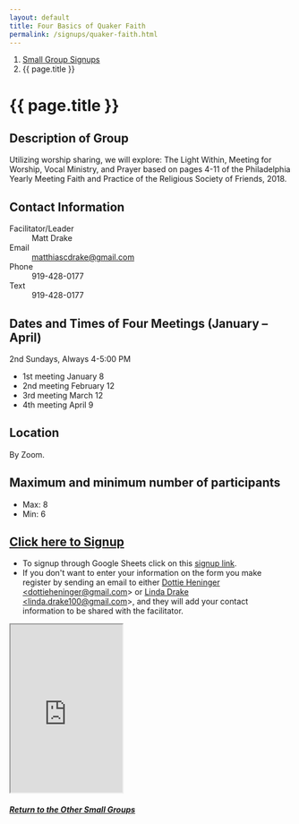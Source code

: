 ```yaml
---
layout: default
title: Four Basics of Quaker Faith
permalink: /signups/quaker-faith.html
---
```

<nav aria-label="breadcrumb">
  <ol class="breadcrumb">
      <li class="breadcrumb-item"><a class="noIcon" href="{{ site.baseurl }}/small-groups.html">Small Group Signups</a></li>
      <li class="breadcrumb-item active" aria-current="page">{{ page.title }}</li>
  </ol>
</nav>

# {{ page.title }}

## Description of Group

Utilizing worship sharing, we will explore: The Light 
Within, Meeting for Worship, Vocal Ministry, and Prayer based on pages 4-11 
of the Philadelphia Yearly Meeting Faith and Practice of the Religious 
Society of Friends, 2018.

## Contact Information
<dl> 
  <dt>Facilitator/Leader</dt>
  <dd>Matt Drake</dd>
  <dt>Email</dt>
  <dd><a href="mailto:matthiascdrake@gmail.com">matthiascdrake@gmail.com</a></dd>
  <dt>Phone</dt>
  <dd>919-428-0177</dd>
  <dt>Text</dt>
  <dd>919-428-0177</dd>
</dl>

## Dates and Times of Four Meetings (January – April)
2nd Sundays, Always 4-5:00 PM

- 1st meeting January 8
- 2nd meeting February 12
- 3rd meeting March 12
- 4th meeting April 9

## Location
By Zoom.

## Maximum and minimum number of participants
- Max: 8
- Min: 6

## [Click here to Signup](https://docs.google.com/spreadsheets/d/1A3CgMJGlLjviu48Qi3lx4--G72t2MsnQqIx53lJIwG0/edit?usp=sharing)
- To signup through Google Sheets click on this [signup link](https://docs.google.com/spreadsheets/d/1A3CgMJGlLjviu48Qi3lx4--G72t2MsnQqIx53lJIwG0/edit?usp=sharing).
- If you don't want to enter your information on the form you make register by 
  sending an email to either <a href='mailto:dottieheninger@gmail.com'>Dottie Heninger &lt;dottieheninger@gmail.com&gt;</a> or 
  <a href='mailto:linda.drake100@gmail.com'>Linda Drake &lt;linda.drake100@gmail.com&gt;</a>, and they will add 
  your contact information to be shared with the facilitator.

<div class="text-center">
  <iframe src="https://docs.google.com/spreadsheets/d/e/2PACX-1vS4Q2htRVc3i9F6DIKBz1K1ntA4YeMR8_rNGQgDM6FR0Co5zMKdioBNNmy3K7w32aZHIjgZyuYZKQv8/pubhtml?gid=198606566&amp;single=true&amp;widget=true&amp;headers=false&amp;range=A2:B10"
  width="200px"
  height="300px">
  </iframe>
</div>

<div class="text-center">
  <h5><a href="{{ site.baseurl }}/small-groups.html">Return to the Other Small Groups</a></h5>
</div>
